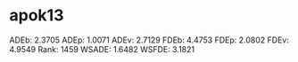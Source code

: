 # apok13

ADEb: 2.3705
ADEp: 1.0071
ADEv: 2.7129
FDEb: 4.4753
FDEp: 2.0802
FDEv: 4.9549
Rank: 1459
WSADE: 1.6482
WSFDE: 3.1821
